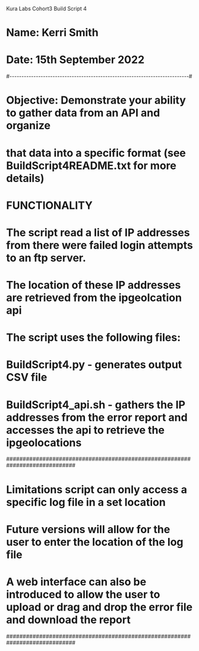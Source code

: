 
Kura Labs Cohort3 Build Script 4  

# Name: Kerri Smith
# Date: 15th September 2022
#---------------------------------------------------------------------------#
#
# Objective: Demonstrate your ability to gather data from an API and organize 
# that data into a specific format (see BuildScript4README.txt for more details)
# 
# FUNCTIONALITY
#   The script read a list of IP addresses from there were failed login attempts to an ftp server.
#   The location of these IP addresses are retrieved from the ipgeolcation api
#
#  The script uses the following files:
#   BuildScript4.py - generates output CSV file
#   BuildScript4_api.sh - gathers the IP addresses from the error report and accesses the api to retrieve the ipgeolocations
#############################################################################
# Limitations script can only access a specific log file in a set location
# Future versions will allow for the user to enter the location of the log file
# A web interface can also be introduced to allow the user to upload or drag and drop the error file and download the report
#############################################################################
